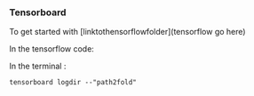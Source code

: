 
### Tensorboard

To get started with [linktothensorflowfolder](tensorflow go here)

In the tensorflow code:



In the terminal :
```terminal
tensorboard logdir --"path2fold"
```
